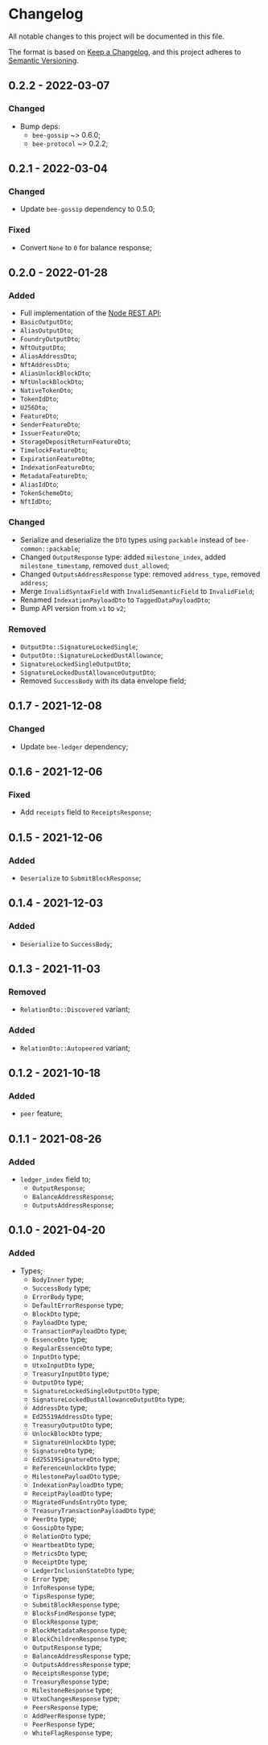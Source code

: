 # Changelog

All notable changes to this project will be documented in this file.

The format is based on [Keep a Changelog](https://keepachangelog.com/en/1.0.0/),
and this project adheres to [Semantic Versioning](https://semver.org/spec/v2.0.0.html).

<!-- ## Unreleased - YYYY-MM-DD

### Added

### Changed

### Deprecated

### Removed

### Fixed

### Security -->

## 0.2.2 - 2022-03-07

### Changed

- Bump deps: 
  + `bee-gossip` ~> 0.6.0;
  + `bee-protocol` ~> 0.2.2;

## 0.2.1 - 2022-03-04

### Changed

- Update `bee-gossip` dependency to 0.5.0;

### Fixed

- Convert `None` to `0` for balance response;

## 0.2.0 - 2022-01-28

### Added

- Full implementation of the [Node REST API](https://github.com/iotaledger/tips/blob/main/tips/TIP-0013/tip-0013.md);
- `BasicOutputDto`;
- `AliasOutputDto`;
- `FoundryOutputDto`;
- `NftOutputDto`;
- `AliasAddressDto`;
- `NftAddressDto`;
- `AliasUnlockBlockDto`;
- `NftUnlockBlockDto`;
- `NativeTokenDto`;
- `TokenIdDto`;
- `U256Dto`;
- `FeatureDto`;
- `SenderFeatureDto`;
- `IssuerFeatureDto`;
- `StorageDepositReturnFeatureDto`;
- `TimelockFeatureDto`;
- `ExpirationFeatureDto`;
- `IndexationFeatureDto`;
- `MetadataFeatureDto`;
- `AliasIdDto`;
- `TokenSchemeDto`;
- `NftIdDto`;

### Changed

- Serialize and deserialize the `DTO` types using `packable` instead of `bee-common::packable`;
- Changed `OutputResponse` type: added `milestone_index`, added `milestone_timestamp`, removed `dust_allowed`;
- Changed `OutputsAddressResponse` type: removed `address_type`, removed `address`;
- Merge `InvalidSyntaxField` with `InvalidSemanticField` to `InvalidField`;
- Renamed `IndexationPayloadDto` to `TaggedDataPayloadDto`;
- Bump API version from `v1` to `v2`;

### Removed

- `OutputDto::SignatureLockedSingle`;
- `OutputDto::SignatureLockedDustAllowance`;
- `SignatureLockedSingleOutputDto`;
- `SignatureLockedDustAllowanceOutputDto`;
- Removed `SuccessBody` with its data envelope field;

## 0.1.7 - 2021-12-08

### Changed

- Update `bee-ledger` dependency;

## 0.1.6 - 2021-12-06

### Fixed

- Add `receipts` field to `ReceiptsResponse`;

## 0.1.5 - 2021-12-06

### Added

- `Deserialize` to `SubmitBlockResponse`;

## 0.1.4 - 2021-12-03

### Added

- `Deserialize` to `SuccessBody`;

## 0.1.3 - 2021-11-03

### Removed

- `RelationDto::Discovered` variant;

### Added

- `RelationDto::Autopeered` variant;

## 0.1.2 - 2021-10-18

### Added

- `peer` feature;

## 0.1.1 - 2021-08-26

### Added

- `ledger_index` field to;
  - `OutputResponse`;
  - `BalanceAddressResponse`;
  - `OutputsAddressResponse`;

## 0.1.0 - 2021-04-20

### Added

- Types;
  - `BodyInner` type;
  - `SuccessBody` type;
  - `ErrorBody` type;
  - `DefaultErrorResponse` type;
  - `BlockDto` type;
  - `PayloadDto` type;
  - `TransactionPayloadDto` type;
  - `EssenceDto` type;
  - `RegularEssenceDto` type;
  - `InputDto` type;
  - `UtxoInputDto` type;
  - `TreasuryInputDto` type;
  - `OutputDto` type;
  - `SignatureLockedSingleOutputDto` type;
  - `SignatureLockedDustAllowanceOutputDto` type;
  - `AddressDto` type;
  - `Ed25519AddressDto` type;
  - `TreasuryOutputDto` type;
  - `UnlockBlockDto` type;
  - `SignatureUnlockDto` type;
  - `SignatureDto` type;
  - `Ed25519SignatureDto` type;
  - `ReferenceUnlockDto` type;
  - `MilestonePayloadDto` type;
  - `IndexationPayloadDto` type;
  - `ReceiptPayloadDto` type;
  - `MigratedFundsEntryDto` type;
  - `TreasuryTransactionPayloadDto` type;
  - `PeerDto` type;
  - `GossipDto` type;
  - `RelationDto` type;
  - `HeartbeatDto` type;
  - `MetricsDto` type;
  - `ReceiptDto` type;
  - `LedgerInclusionStateDto` type;
  - `Error` type;
  - `InfoResponse` type;
  - `TipsResponse` type;
  - `SubmitBlockResponse` type;
  - `BlocksFindResponse` type;
  - `BlockResponse` type;
  - `BlockMetadataResponse` type;
  - `BlockChildrenResponse` type;
  - `OutputResponse` type;
  - `BalanceAddressResponse` type;
  - `OutputsAddressResponse` type;
  - `ReceiptsResponse` type;
  - `TreasuryResponse` type;
  - `MilestoneResponse` type;
  - `UtxoChangesResponse` type;
  - `PeersResponse` type;
  - `AddPeerResponse` type;
  - `PeerResponse` type;
  - `WhiteFlagResponse` type;
